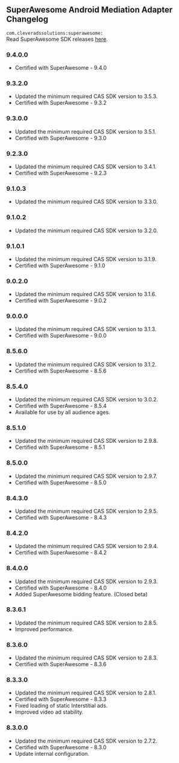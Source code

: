 ## SuperAwesome Android Mediation Adapter Changelog
`com.cleveradssolutions:superawesome:`  
Read SuperAwesome SDK releases [here](https://dev.superawesome.com/docs/awesomeads/sdks/publisher/docs/android/releases).

### 9.4.0.0
- Certified with SuperAwesome - 9.4.0

### 9.3.2.0
- Updated the minimum required CAS SDK version to 3.5.3.
- Certified with SuperAwesome - 9.3.2

### 9.3.0.0
- Updated the minimum required CAS SDK version to 3.5.1.
- Certified with SuperAwesome - 9.3.0

### 9.2.3.0
- Updated the minimum required CAS SDK version to 3.4.1.
- Certified with SuperAwesome - 9.2.3

### 9.1.0.3
- Updated the minimum required CAS SDK version to 3.3.0.

### 9.1.0.2
- Updated the minimum required CAS SDK version to 3.2.0.

### 9.1.0.1
- Updated the minimum required CAS SDK version to 3.1.9.
- Certified with SuperAwesome - 9.1.0

### 9.0.2.0
- Updated the minimum required CAS SDK version to 3.1.6.
- Certified with SuperAwesome - 9.0.2

### 9.0.0.0
- Updated the minimum required CAS SDK version to 3.1.3.
- Certified with SuperAwesome - 9.0.0

### 8.5.6.0
- Updated the minimum required CAS SDK version to 3.1.2.
- Certified with SuperAwesome - 8.5.6

### 8.5.4.0
- Updated the minimum required CAS SDK version to 3.0.2.
- Certified with SuperAwesome - 8.5.4
- Available for use by all audience ages.

### 8.5.1.0
- Updated the minimum required CAS SDK version to 2.9.8.
- Certified with SuperAwesome - 8.5.1

### 8.5.0.0
- Updated the minimum required CAS SDK version to 2.9.7.
- Certified with SuperAwesome - 8.5.0

### 8.4.3.0
- Updated the minimum required CAS SDK version to 2.9.5.
- Certified with SuperAwesome - 8.4.3

### 8.4.2.0
- Updated the minimum required CAS SDK version to 2.9.4.
- Certified with SuperAwesome - 8.4.2

### 8.4.0.0
- Updated the minimum required CAS SDK version to 2.9.3.
- Certified with SuperAwesome - 8.4.0
- Added SuperAwesome bidding feature. (Closed beta)

### 8.3.6.1
- Updated the minimum required CAS SDK version to 2.8.5.
- Improved performance.

### 8.3.6.0
- Updated the minimum required CAS SDK version to 2.8.3.
- Certified with SuperAwesome - 8.3.6

### 8.3.3.0
- Updated the minimum required CAS SDK version to 2.8.1.
- Certified with SuperAwesome - 8.3.3
- Fixed loading of static Interstitial ads.
- Improved video ad stability.

### 8.3.0.0
- Updated the minimum required CAS SDK version to 2.7.2.
- Certified with SuperAwesome - 8.3.0
- Update internal configuration.